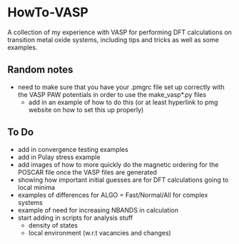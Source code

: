 # HowTo-VASP
A collection of my experience with VASP for performing DFT calculations on transition metal oxide systems, including tips and tricks as well as some examples.

## Random notes
- need to make sure that you have your .pmgrc file set up correctly with the VASP PAW potentials in order to use the make_vasp*.py files
    - add in an example of how to do this (or at least hyperlink to pmg website on how to set this up properly)

## To Do
- add in convergence testing examples
- add in Pulay stress example
- add images of how to more quickly do the magnetic ordering for the POSCAR file once the VASP files are generated
- showing how important initial guesses are for DFT calculations going to local minima
- examples of differences for ALGO = Fast/Normal/All for complex systems
- example of need for increasing NBANDS in calculation
- start adding in scripts for analysis stuff
    - density of states
    - local environment (w.r.t vacancies and changes)